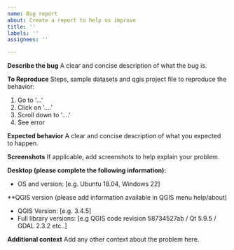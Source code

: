 ```yaml
---
name: Bug report
about: Create a report to help us improve
title: ''
labels: ''
assignees: ''

---
```


**Describe the bug**
A clear and concise description of what the bug is.

**To Reproduce**
Steps, sample datasets and qgis project file to reproduce the behavior:
1. Go to '...'
2. Click on '....'
3. Scroll down to '....'
4. See error

**Expected behavior**
A clear and concise description of what you expected to happen.

**Screenshots**
If applicable, add screenshots to help explain your problem.

**Desktop (please complete the following information):**
 - OS and version: [e.g. Ubuntu 18.04, Windows 22]

**QGIS version (please add information available in QGIS menu help/about)

  - QGIS Version: [e.g. 3.4.5]
  - Full library versions: [e.g QGIS code revision 58734527ab / Qt 5.9.5 / GDAL 2.3.2   etc..]  

**Additional context**
Add any other context about the problem here.
